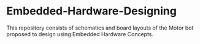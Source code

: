 # Embedded-Hardware-Designing
This repository consists of schematics and board layouts of the Motor bot proposed to design using  Embedded Hardware Concepts.
